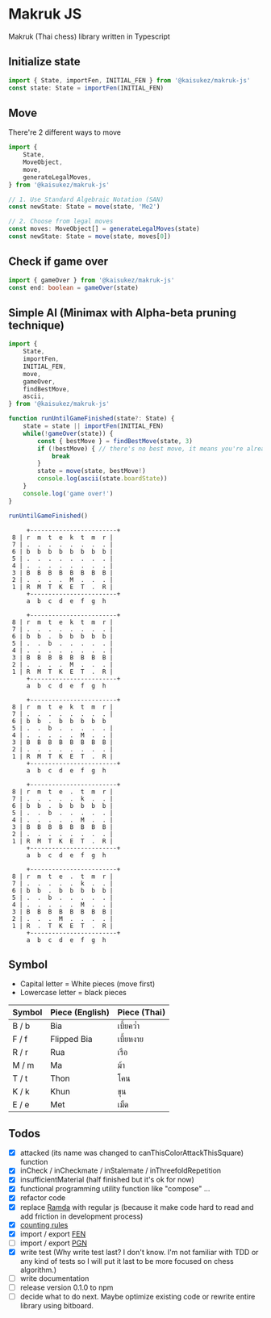 # Makruk JS
Makruk (Thai chess) library written in Typescript

## Initialize state
```ts
import { State, importFen, INITIAL_FEN } from '@kaisukez/makruk-js'
const state: State = importFen(INITIAL_FEN)
```

## Move
There're 2 different ways to move
```ts
import {
	State,
	MoveObject,
	move,
	generateLegalMoves,
} from '@kaisukez/makruk-js'

// 1. Use Standard Algebraic Notation (SAN)
const newState: State = move(state, 'Me2')

// 2. Choose from legal moves
const moves: MoveObject[] = generateLegalMoves(state)
const newState: State = move(state, moves[0])
```

## Check if game over
```ts
import { gameOver } from '@kaisukez/makruk-js'
const end: boolean = gameOver(state)
```

## Simple AI (Minimax with Alpha-beta pruning technique)
```ts
import {
	State,
	importFen,
	INITIAL_FEN,
	move,
	gameOver,
	findBestMove,
	ascii,
} from '@kaisukez/makruk-js'

function runUntilGameFinished(state?: State) {
	state = state || importFen(INITIAL_FEN)
	while(!gameOver(state)) {
		const { bestMove } = findBestMove(state, 3)
		if (!bestMove) { // there's no best move, it means you're already lost
			break
		}
		state = move(state, bestMove!)
		console.log(ascii(state.boardState))
	}
	console.log('game over!')
}

runUntilGameFinished()
```
```
     +------------------------+
 8 | r  m  t  e  k  t  m  r |
 7 | .  .  .  .  .  .  .  . |
 6 | b  b  b  b  b  b  b  b |
 5 | .  .  .  .  .  .  .  . |
 4 | .  .  .  .  .  .  .  . |
 3 | B  B  B  B  B  B  B  B |
 2 | .  .  .  .  M  .  .  . |
 1 | R  M  T  K  E  T  .  R |
     +------------------------+
     a  b  c  d  e  f  g  h

     +------------------------+
 8 | r  m  t  e  k  t  m  r |
 7 | .  .  .  .  .  .  .  . |
 6 | b  b  .  b  b  b  b  b |
 5 | .  .  b  .  .  .  .  . |
 4 | .  .  .  .  .  .  .  . |
 3 | B  B  B  B  B  B  B  B |
 2 | .  .  .  .  M  .  .  . |
 1 | R  M  T  K  E  T  .  R |
     +------------------------+
     a  b  c  d  e  f  g  h

     +------------------------+
 8 | r  m  t  e  k  t  m  r |
 7 | .  .  .  .  .  .  .  . |
 6 | b  b  .  b  b  b  b  b 
 5 | .  .  b  .  .  .  .  . |
 4 | .  .  .  .  .  M  .  . |
 3 | B  B  B  B  B  B  B  B |
 2 | .  .  .  .  .  .  .  . |
 1 | R  M  T  K  E  T  .  R |
     +------------------------+
     a  b  c  d  e  f  g  h

     +------------------------+
 8 | r  m  t  e  .  t  m  r |
 7 | .  .  .  .  .  k  .  . |
 6 | b  b  .  b  b  b  b  b |
 5 | .  .  b  .  .  .  .  . |
 4 | .  .  .  .  .  M  .  . |
 3 | B  B  B  B  B  B  B  B |
 2 | .  .  .  .  .  .  .  . |
 1 | R  M  T  K  E  T  .  R |
     +------------------------+
     a  b  c  d  e  f  g  h

     +------------------------+
 8 | r  m  t  e  .  t  m  r |
 7 | .  .  .  .  .  k  .  . |
 6 | b  b  .  b  b  b  b  b |
 5 | .  .  b  .  .  .  .  . |
 4 | .  .  .  .  .  M  .  . |
 3 | B  B  B  B  B  B  B  B |
 2 | .  .  .  M  .  .  .  . |
 1 | R  .  T  K  E  T  .  R |
     +------------------------+
     a  b  c  d  e  f  g  h
```

## Symbol
- Capital letter = White pieces (move first)
- Lowercase letter = black pieces

| Symbol | Piece (English) | Piece (Thai) |
|--------|-----------------|--------------|
| B / b  | Bia             | เบี้ยคว่ำ       |
| F / f  | Flipped Bia     | เบี้ยหงาย      |
| R / r  | Rua             | เรือ          |
| M / m  | Ma              | ม้า           |
| T / t  | Thon            | โคน          |
| K / k  | Khun            | ขุน           |
| E / e  | Met             | เม็ด          |

## Todos
- [x] attacked (its name was changed to canThisColorAttackThisSquare) function
- [x] inCheck / inCheckmate / inStalemate / inThreefoldRepetition
- [x] insufficientMaterial (half finished but it's ok for now)
- [x] functional programming utility function like "compose" ...
- [x] refactor code
- [x] replace [Ramda](https://ramdajs.com/) with regular js (because it make code hard to read and add friction in development process)
- [x] [counting rules](https://www.chessvariants.com/play/makruk-thai-chess)
- [x] import / export [FEN](https://en.wikipedia.org/wiki/Forsyth%E2%80%93Edwards_Notation)
- [ ] import / export [PGN](https://en.wikipedia.org/wiki/Portable_Game_Notation)
- [x] write test (Why write test last? I don't know. I'm not familiar with TDD or any kind of tests so I will put it last to be more focused on chess algorithm.)
- [ ] write documentation
- [ ] release version 0.1.0 to npm
- [ ] decide what to do next. Maybe optimize existing code or rewrite entire library using bitboard.
